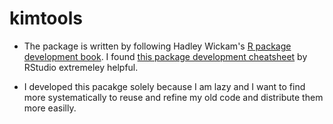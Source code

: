# kimtools

- The package is written by following Hadley Wickam's [R package development book](http://r-pkgs.had.co.nz/). I found [this package development cheatsheet](https://rstudio.com/wp-content/uploads/2015/03/devtools-cheatsheet.pdf) by RStudio extremeley helpful.

- I developed this pacakge solely because I am lazy and I want to find more systematically to reuse and refine my old code and distribute them more easilly. 
